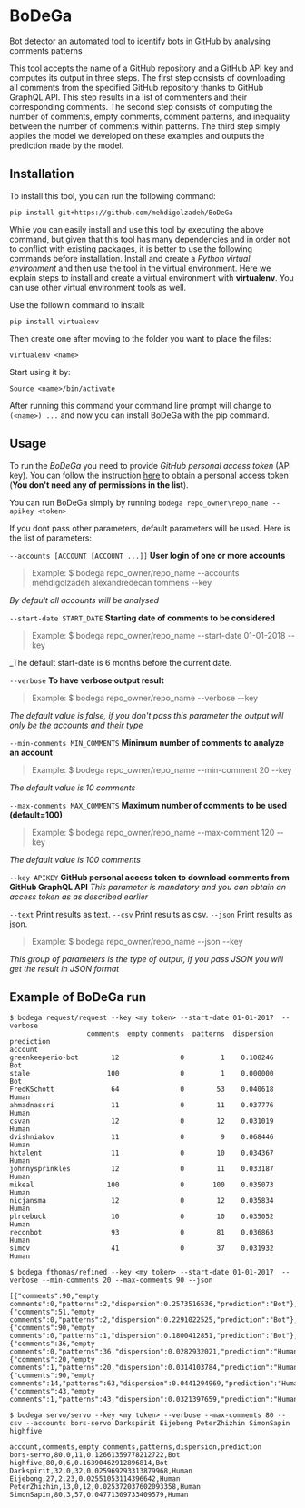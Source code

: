 # BoDeGa
Bot detector an automated tool to identify bots in GitHub by analysing comments patterns

This tool accepts the name of a GitHub repository and a GitHub API key and computes its output in three steps.
The first step consists of downloading all comments from the specified GitHub repository thanks to GitHub GraphQL API. This step results in a list of commenters and their corresponding comments.
The second step consists of computing the number of comments, empty comments, comment patterns, and inequality between the number of comments within patterns.
The third step simply applies the model we developed on these examples and outputs the prediction made by the model.


## Installation
To install this tool, you can run the following command:
```
pip install git+https://github.com/mehdigolzadeh/BoDeGa
```
While you can easily install and use this tool by executing the above command, but given that this tool has many dependencies and in order not to conflict with existing packages, it is better to use the following commands before installation. Install and create a _Python virtual environment_ and then use the tool in the virtual environment. 
Here we explain steps to install and create a virtual environment with **virtualenv**. You can use other virtual environment tools as well.

Use the followin command to install:
```
pip install virtualenv
```
Then create one after moving to the folder you want to place the files:
```
virtualenv <name>
```
Start using it by:
```
Source <name>/bin/activate
```
After running this command your command line prompt will change to `(<name>) ...` and now you can install BoDeGa with the pip command.


## Usage 
To run the *BoDeGa* you need to provide *GitHub personal access token* (API key). You can follow the instruction [here](https://docs.github.com/en/github/authenticating-to-github/creating-a-personal-access-token) to obtain a personal access token (**You don't need any of permissions in the list**).

You can run BoDeGa simply by running `bodega repo_owner\repo_name --apikey <token>`

If you dont pass other parameters, default parameters will be used. Here is the list of parameters:

`--accounts [ACCOUNT [ACCOUNT ...]]` 	**User login of one or more accounts**
> Example: $ bodega repo_owner/repo_name --accounts mehdigolzadeh alexandredecan tommens --key <token>
  
_By default all accounts will be analysed_

`--start-date START_DATE` 		**Starting date of comments to be considered**
> Example: $ bodega repo_owner/repo_name --start-date 01-01-2018 --key <token>
  
_The default start-date is 6 months before the current date. 

`--verbose` **To have verbose output result**
> Example: $ bodega repo_owner/repo_name --verbose --key <token>
 
_The default value is false, if you don't pass this parameter the output will only be the accounts and their type_
  
`--min-comments MIN_COMMENTS` 		**Minimum number of comments to analyze an account**
> Example: $ bodega repo_owner/repo_name --min-comment 20 --key <token>
 
_The default value is 10 comments_

`--max-comments MAX_COMMENTS` 		**Maximum number of comments to be used (default=100)**
> Example: $ bodega repo_owner/repo_name --max-comment 120 --key <token>

_The default value is 100 comments_

`--key APIKEY` 				**GitHub personal access token to download comments from GitHub GraphQL API**
_This parameter is mandatory and you can obtain an access token as as described earlier_

`--text`                	Print results as text.
`--csv`                		Print results as csv.
`--json`                	Print results as json.
> Example: $ bodega repo_owner/repo_name --json --key <token> 

_This group of parameters is the type of output, if you pass JSON you will get the result in JSON format_


## Example of BoDeGa run
```
$ bodega request/request --key <my token> --start-date 01-01-2017  --verbose
                   comments  empty comments  patterns  dispersion prediction                          
account                                                                     
greenkeeperio-bot        12               0         1    0.108246        Bot
stale                   100               0         1    0.000000        Bot
FredKSchott              64               0        53    0.040618      Human
ahmadnassri              11               0        11    0.037776      Human
csvan                    12               0        12    0.031019      Human
dvishniakov              11               0         9    0.068446      Human
hktalent                 11               0        10    0.034367      Human
johnnysprinkles          12               0        11    0.033187      Human
mikeal                  100               0       100    0.035073      Human
nicjansma                12               0        12    0.035834      Human
plroebuck                10               0        10    0.035052      Human
reconbot                 93               0        81    0.036863      Human
simov                    41               0        37    0.031932      Human
```

```
$ bodega fthomas/refined --key <my token> --start-date 01-01-2017  --verbose --min-comments 20 --max-comments 90 --json

[{"comments":90,"empty comments":0,"patterns":2,"dispersion":0.2573516536,"prediction":"Bot"},{"comments":51,"empty comments":0,"patterns":2,"dispersion":0.2291022525,"prediction":"Bot"},{"comments":90,"empty comments":0,"patterns":1,"dispersion":0.1800412851,"prediction":"Bot"},{"comments":36,"empty comments":0,"patterns":36,"dispersion":0.0282932021,"prediction":"Human"},{"comments":20,"empty comments":1,"patterns":20,"dispersion":0.0314103784,"prediction":"Human"},{"comments":90,"empty comments":14,"patterns":63,"dispersion":0.0441294969,"prediction":"Human"},{"comments":43,"empty comments":1,"patterns":43,"dispersion":0.0321397659,"prediction":"Human"}]
```

```
$ bodega servo/servo --key <my token> --verbose --max-comments 80 --csv --accounts bors-servo Darkspirit Eijebong PeterZhizhin SimonSapin highfive

account,comments,empty comments,patterns,dispersion,prediction                                        
bors-servo,80,0,11,0.12661359778212722,Bot
highfive,80,0,6,0.16390462912896814,Bot
Darkspirit,32,0,32,0.025969293313879968,Human
Eijebong,27,2,23,0.02551053114396642,Human
PeterZhizhin,13,0,12,0.025372037602093358,Human
SimonSapin,80,3,57,0.04771309733409579,Human
```
